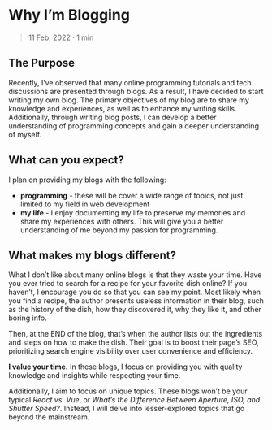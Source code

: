 

# Why I&rsquo;m Blogging

> 11 Feb, 2022 · 1 min


## The Purpose

Recently, I&rsquo;ve observed that many online programming tutorials and tech
discussions are presented through blogs. As a result, I have decided to start
writing my own blog. The primary objectives of my blog are to share my knowledge
and experiences, as well as to enhance my writing skills. Additionally, through
writing blog posts, I can develop a better understanding of programming concepts
and gain a deeper understanding of myself.


## What can you expect?

I plan on providing my blogs with the following:

-   **programming** - these will be cover a wide range of topics, not just limited to
    my field in web development
-   **my life**  - I enjoy documenting my life to preserve my memories and share my
    experiences with others. This will give you a better understanding of me
    beyond my passion for programming.


## What makes my blogs different?

What I don&rsquo;t like about many online blogs is that they waste your time. Have you
ever tried to search for a recipe for your favorite dish online? If you haven&rsquo;t,
I encourage you do so that you can see my point. Most likely when you find a
recipe, the author presents useless information in their blog, such as the
history of the dish, how they discovered it, why they like it, and other boring
info.

Then, at the END of the blog, that&rsquo;s when the author lists out the ingredients
and steps on how to make the dish. Their goal is to boost their page&rsquo;s SEO,
prioritizing search engine visibility over user convenience and efficiency.

**I value your time.** In these blogs, I focus on providing you with quality
knowledge and insights while respecting your time.

Additionally, I aim to focus on unique topics. These blogs won&rsquo;t be your
typical *React vs. Vue*, or *What&rsquo;s the Difference Between Aperture, ISO, and Shutter Speed?*.
Instead, I will delve into lesser-explored topics that go beyond the mainstream.

